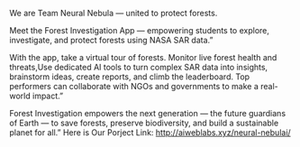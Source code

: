 We are Team Neural Nebula — united to protect forests.

Meet the Forest Investigation App — empowering students to explore, investigate, and protect forests using NASA SAR data.”

With the app, take a virtual tour of forests. Monitor live forest health and threats,Use dedicated AI tools to turn complex SAR data into insights, brainstorm ideas, create reports, and climb the leaderboard. Top performers can collaborate with NGOs and governments to make a real-world impact.”

Forest Investigation empowers the next generation — the future guardians of Earth — to save forests, preserve biodiversity, and build a sustainable planet for all.”
Here is Our Porject Link: http://aiweblabs.xyz/neural-nebulai/
